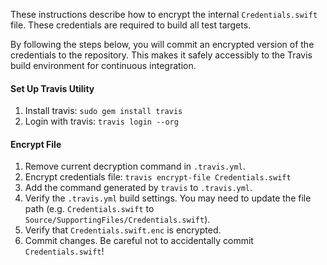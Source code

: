 These instructions describe how to encrypt the internal `Credentials.swift` file. These credentials are required to build all test targets.

By following the steps below, you will commit an encrypted version of the credentials to the repository. This makes it safely accessibly to the Travis build environment for continuous integration.

#### Set Up Travis Utility

1. Install travis: `sudo gem install travis`
2. Login with travis: `travis login --org`

#### Encrypt File

1. Remove current decryption command in `.travis.yml`.
2. Encrypt credentials file: `travis encrypt-file Credentials.swift`
3. Add the command generated by `travis` to `.travis.yml`.
4. Verify the `.travis.yml` build settings. You may need to update the file path (e.g. `Credentials.swift` to `Source/SupportingFiles/Credentials.swift`).
5. Verify that `Credentials.swift.enc` is encrypted.
6. Commit changes. Be careful not to accidentally commit `Credentials.swift`!
